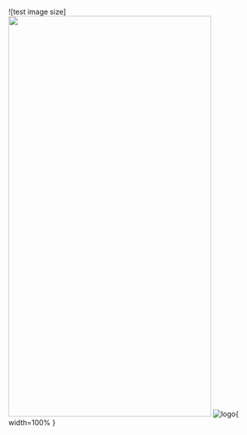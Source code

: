 ![test image size]<img src="https://fullpath/assets/yourgif.gif" width="400" height="790">
![logo](https://i.ibb.co/Bzw3jLT/Abdelrahman-MEDHAT-1.png){ width=100% }
<!---
Abdelrahman-Medhat/Abdelrahman-Medhat is a ✨ special ✨ repository because its `README.md` (this file) appears on your GitHub profile.
You can click the Preview link to take a look at your changes.
--->

